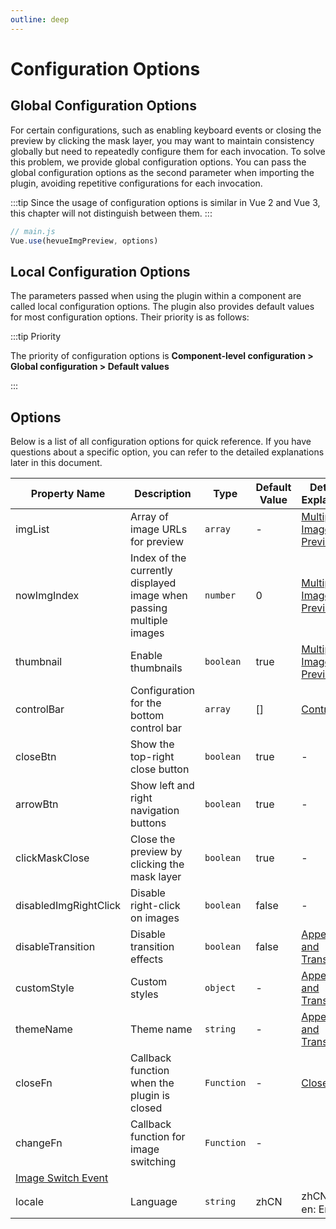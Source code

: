 ```yaml
---
outline: deep
---
```


# Configuration Options

## Global Configuration Options

For certain configurations, such as enabling keyboard events or closing the preview by clicking the mask layer, you may want to maintain consistency globally but need to repeatedly configure them for each invocation. To solve this problem, we provide global configuration options. You can pass the global configuration options as the second parameter when importing the plugin, avoiding repetitive configurations for each invocation.

:::tip
Since the usage of configuration options is similar in Vue 2 and Vue 3, this chapter will not distinguish between them.
:::

```js
// main.js
Vue.use(hevueImgPreview, options)
```

## Local Configuration Options

The parameters passed when using the plugin within a component are called local configuration options. The plugin also provides default values for most configuration options. Their priority is as follows:

:::tip Priority

The priority of configuration options is **Component-level configuration > Global configuration > Default values**

:::

## Options

Below is a list of all configuration options for quick reference. If you have questions about a specific option, you can refer to the detailed explanations later in this document.

| Property Name         | Description                                                         | Type       | Default Value | Detailed Explanation                       |
| --------------------- | ------------------------------------------------------------------- | ---------- | ------------- | ------------------------------------------ |
| imgList               | Array of image URLs for preview                                     | `array`    | -             | [Multiple Image Preview](./multiple)       |
| nowImgIndex           | Index of the currently displayed image when passing multiple images | `number`   | 0             | [Multiple Image Preview](./multiple)       |
| thumbnail             | Enable thumbnails                                                   | `boolean`  | true          | [Multiple Image Preview](./multiple)       |
| controlBar            | Configuration for the bottom control bar                            | `array`    | []            | [Control Bar](./controlBar)                |
| closeBtn              | Show the top-right close button                                     | `boolean`  | true          | -                                          |
| arrowBtn              | Show left and right navigation buttons                              | `boolean`  | true          | -                                          |
| clickMaskClose        | Close the preview by clicking the mask layer                        | `boolean`  | true          | -                                          |
| disabledImgRightClick | Disable right-click on images                                       | `boolean`  | false         | -                                          |
| disableTransition     | Disable transition effects                                          | `boolean`  | false         | [Appearance and Transition](./customStyle) |
| customStyle           | Custom styles                                                       | `object`   | -             | [Appearance and Transition](./customStyle) |
| themeName             | Theme name                                                          | `string`   | -             | [Appearance and Transition](./customStyle) |
| closeFn               | Callback function when the plugin is closed                         | `Function` | -             | [Close Event](./closeFn)                   |
| changeFn              | Callback function for image switching                               | `Function` | -             | 
[Image Switch Event](./changeFn)           |
| locale                | Language           | `string`   | zhCN  | zhCN: 中文<br/>en: English |
